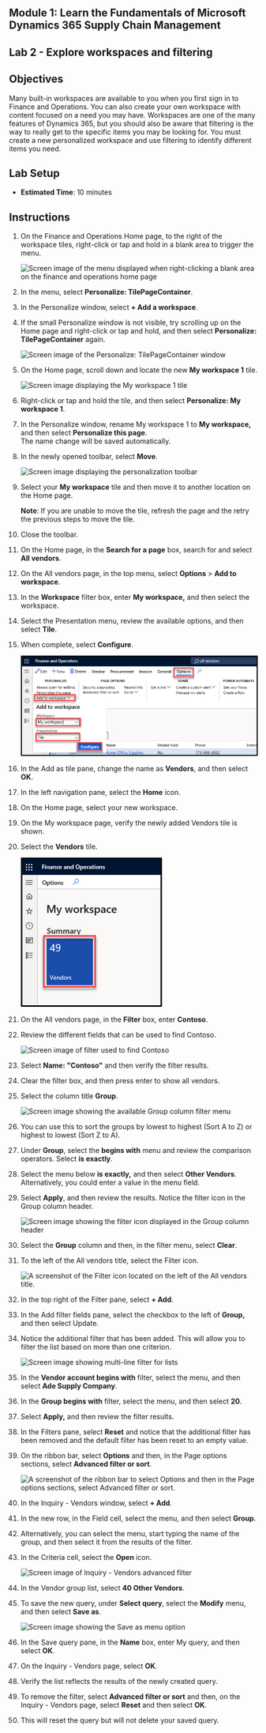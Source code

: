## Module 1: Learn the Fundamentals of Microsoft Dynamics 365 Supply Chain Management

## Lab 2 - Explore workspaces and filtering

## Objectives

Many built-in workspaces are available to you when you first sign in to Finance and Operations. You can also create your own workspace with content focused on a need you may have. Workspaces are one of the many features of Dynamics 365, but you should also be aware that filtering is the way to really get to the specific items you may be looking for. You must create a new personalized workspace and use filtering to identify different items you need.

## Lab Setup

   - **Estimated Time**: 10 minutes

## Instructions

1. On the Finance and Operations Home page, to the right of the workspace tiles, right-click or tap and hold in a blank area to trigger the menu.

    ![Screen image of the menu displayed when right-clicking a blank area on the finance and operations home page](./media/m1-common-home-page-right-click-personalize.png)

1. In the menu, select **Personalize: TilePageContainer**.

1. In the Personalize window, select **+ Add a workspace**.

1. If the small Personalize window is not visible, try scrolling up on the Home page and right-click or tap and hold, and then select **Personalize: TilePageContainer** again.

    ![Screen image of the Personalize: TilePageContainer window](./media/m1-common-home-page-right-click-personalize-window.png)

1. On the Home page, scroll down and locate the new **My workspace 1** tile.

    ![Screen image displaying the My workspace 1 tile](./media/m1-common-home-page-my-workspace-1.png)

1. Right-click or tap and hold the tile, and then select **Personalize: My workspace 1**.

1. In the Personalize window, rename My workspace 1 to **My workspace,** and then select **Personalize this page**.  
    The name change will be saved automatically.

1. In the newly opened toolbar, select **Move**.

    ![Screen image displaying the personalization toolbar](./media/m1-common-personize-this-page-toolbar.png)

1. Select your **My workspace** tile and then move it to another location on the Home page.

    **Note**: If you are unable to move the tile, refresh the page and the retry the previous steps to move the tile.

1. Close the toolbar.

1. On the Home page, in the **Search for a page** box, search for and select **All vendors**.

1. On the All vendors page, in the top menu, select **Options** > **Add to workspace**.

1. In the **Workspace** filter box, enter **My workspace,** and then select the workspace.

1. Select the Presentation menu, review the available options, and then select **Tile**.

1. When complete, select **Configure**.

    ![](./media/wf1.png)

1. In the Add as tile pane, change the name as **Vendors**, and then select **OK**.

1. In the left navigation pane, select the **Home** icon.

1. On the Home page, select your new workspace.

1. On the My workspace page, verify the newly added Vendors tile is shown.

1. Select the **Vendors** tile.

    ![](./media/wf2.png)

1. On the All vendors page, in the **Filter** box, enter **Contoso**.

1. Review the different fields that can be used to find Contoso.

    ![Screen image of filter used to find Contoso](./media/m1-common-filter-vendor-contoso.png)

1. Select **Name: "Contoso"** and then verify the filter results.

1. Clear the filter box, and then press enter to show all vendors.

1. Select the column title **Group**.

    ![Screen image showing the available Group column filter menu](./media/m1-common-filter-group-column.png)

1. You can use this to sort the groups by lowest to highest (Sort A to Z) or highest to lowest (Sort Z to A).

1. Under **Group**, select the **begins with** menu and review the comparison operators. Select **is exactly**.

1. Select the menu below **is exactly,** and then select **Other Vendors**. Alternatively, you could enter a value in the menu field.

1. Select **Apply**, and then review the results. Notice the filter icon in the Group column header.

    ![Screen image showing the filter icon displayed in the Group column header](./media/m1-common-group-column-filter.png)

1. Select the **Group** column and then, in the filter menu, select **Clear**.

1. To the left of the All vendors title, select the Filter icon.

    ![A screenshot of the Filter icon located on the left of the All vendors title.](./media/m1-common-all-vendors-page-filter.png)

1. In the top right of the Filter pane, select **+ Add**.

1. In the Add filter fields pane, select the checkbox to the left of **Group,** and then select Update.

1. Notice the additional filter that has been added. This will allow you to filter the list based on more than one criterion.

    ![Screen image showing multi-line filter for lists](./media/m1-common-multi-line-filter.png)

1. In the **Vendor account begins with** filter, select the menu, and then select **Ade Supply Company**.

1. In the **Group begins with** filter, select the menu, and then select **20**.

1. Select **Apply,** and then review the filter results.

1. In the Filters pane, select **Reset** and notice that the additional filter has been removed and the default filter has been reset to an empty value.

1. On the ribbon bar, select **Options** and then, in the Page options sections, select **Advanced filter or sort**.

    ![A screenshot of the ribbon bar to select Options and then in the Page options sections, select Advanced filter or sort.](./media/m1-common-advanced-filter-sort-ribbon.png)

1. In the Inquiry - Vendors window, select **+ Add**.

1. In the new row, in the Field cell, select the menu, and then select **Group**.

1. Alternatively, you can select the menu, start typing the name of the group, and then select it from the results of the filter.

1. In the Criteria cell, select the **Open** icon.

    ![Screen image of Inquiry - Vendors advanced filter](./media/m1-common-inquire-vendor-advanced-filter.png)

1. In the Vendor group list, select **40 Other Vendors**.

1. To save the new query, under **Select query**, select the **Modify** menu, and then select **Save as**.

    ![Screen image showing the Save as menu option](./media/m1-common-inquiry-vendors-advanced-filter-save-as.png)

1. In the Save query pane, in the **Name** box, enter My query, and then select **OK**.

1. On the Inquiry - Vendors page, select **OK**.

1. Verify the list reflects the results of the newly created query.

1. To remove the filter, select **Advanced filter or sort** and then, on the Inquiry - Vendors page, select **Reset** and then select **OK**.

1. This will reset the query but will not delete your saved query.
